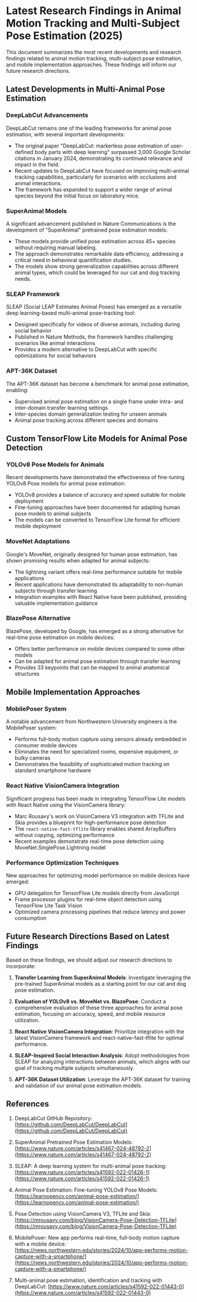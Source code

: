 # Latest Research Findings in Animal Motion Tracking and Multi-Subject Pose Estimation (2025)

This document summarizes the most recent developments and research findings related to animal motion tracking, multi-subject pose estimation, and mobile implementation approaches. These findings will inform our future research directions.

## Latest Developments in Multi-Animal Pose Estimation

### DeepLabCut Advancements

DeepLabCut remains one of the leading frameworks for animal pose estimation, with several important developments:

- The original paper "DeepLabCut: markerless pose estimation of user-defined body parts with deep learning" surpassed 3,000 Google Scholar citations in January 2024, demonstrating its continued relevance and impact in the field.
- Recent updates to DeepLabCut have focused on improving multi-animal tracking capabilities, particularly for scenarios with occlusions and animal interactions.
- The framework has expanded to support a wider range of animal species beyond the initial focus on laboratory mice.

### SuperAnimal Models

A significant advancement published in Nature Communications is the development of "SuperAnimal" pretrained pose estimation models:

- These models provide unified pose estimation across 45+ species without requiring manual labeling.
- The approach demonstrates remarkable data efficiency, addressing a critical need in behavioral quantification studies.
- The models show strong generalization capabilities across different animal types, which could be leveraged for our cat and dog tracking needs.

### SLEAP Framework

SLEAP (Social LEAP Estimates Animal Poses) has emerged as a versatile deep learning-based multi-animal pose-tracking tool:

- Designed specifically for videos of diverse animals, including during social behavior
- Published in Nature Methods, the framework handles challenging scenarios like animal interactions
- Provides a modern alternative to DeepLabCut with specific optimizations for social behaviors

### APT-36K Dataset

The APT-36K dataset has become a benchmark for animal pose estimation, enabling:

- Supervised animal pose estimation on a single frame under intra- and inter-domain transfer learning settings
- Inter-species domain generalization testing for unseen animals
- Animal pose tracking across different species and domains

## Custom TensorFlow Lite Models for Animal Pose Detection

### YOLOv8 Pose Models for Animals

Recent developments have demonstrated the effectiveness of fine-tuning YOLOv8 Pose models for animal pose estimation:

- YOLOv8 provides a balance of accuracy and speed suitable for mobile deployment
- Fine-tuning approaches have been documented for adapting human pose models to animal subjects
- The models can be converted to TensorFlow Lite format for efficient mobile deployment

### MoveNet Adaptations

Google's MoveNet, originally designed for human pose estimation, has shown promising results when adapted for animal subjects:

- The lightning variant offers real-time performance suitable for mobile applications
- Recent applications have demonstrated its adaptability to non-human subjects through transfer learning
- Integration examples with React Native have been published, providing valuable implementation guidance

### BlazePose Alternative

BlazePose, developed by Google, has emerged as a strong alternative for real-time pose estimation on mobile devices:

- Offers better performance on mobile devices compared to some other models
- Can be adapted for animal pose estimation through transfer learning
- Provides 33 keypoints that can be mapped to animal anatomical structures

## Mobile Implementation Approaches

### MobilePoser System

A notable advancement from Northwestern University engineers is the MobilePoser system:

- Performs full-body motion capture using sensors already embedded in consumer mobile devices
- Eliminates the need for specialized rooms, expensive equipment, or bulky cameras
- Demonstrates the feasibility of sophisticated motion tracking on standard smartphone hardware

### React Native VisionCamera Integration

Significant progress has been made in integrating TensorFlow Lite models with React Native using the VisionCamera library:

- Marc Rousavy's work on VisionCamera V3 integration with TFLite and Skia provides a blueprint for high-performance pose detection
- The `react-native-fast-tflite` library enables shared ArrayBuffers without copying, optimizing performance
- Recent examples demonstrate real-time pose detection using MoveNet.SinglePose.Lightning model

### Performance Optimization Techniques

New approaches for optimizing model performance on mobile devices have emerged:

- GPU delegation for TensorFlow Lite models directly from JavaScript
- Frame processor plugins for real-time object detection using TensorFlow Lite Task Vision
- Optimized camera processing pipelines that reduce latency and power consumption

## Future Research Directions Based on Latest Findings

Based on these findings, we should adjust our research directions to incorporate:

1. **Transfer Learning from SuperAnimal Models**: Investigate leveraging the pre-trained SuperAnimal models as a starting point for our cat and dog pose estimation.

2. **Evaluation of YOLOv8 vs. MoveNet vs. BlazePose**: Conduct a comprehensive evaluation of these three approaches for animal pose estimation, focusing on accuracy, speed, and mobile resource utilization.

3. **React Native VisionCamera Integration**: Prioritize integration with the latest VisionCamera framework and react-native-fast-tflite for optimal performance.

4. **SLEAP-Inspired Social Interaction Analysis**: Adopt methodologies from SLEAP for analyzing interactions between animals, which aligns with our goal of tracking multiple subjects simultaneously.

5. **APT-36K Dataset Utilization**: Leverage the APT-36K dataset for training and validation of our animal pose estimation models.

## References

1. DeepLabCut GitHub Repository: [https://github.com/DeepLabCut/DeepLabCut](https://github.com/DeepLabCut/DeepLabCut)

2. SuperAnimal Pretrained Pose Estimation Models: [https://www.nature.com/articles/s41467-024-48792-2](https://www.nature.com/articles/s41467-024-48792-2)

3. SLEAP: A deep learning system for multi-animal pose tracking: [https://www.nature.com/articles/s41592-022-01426-1](https://www.nature.com/articles/s41592-022-01426-1)

4. Animal Pose Estimation: Fine-tuning YOLOv8 Pose Models: [https://learnopencv.com/animal-pose-estimation/](https://learnopencv.com/animal-pose-estimation/)

5. Pose Detection using VisionCamera V3, TFLite and Skia: [https://mrousavy.com/blog/VisionCamera-Pose-Detection-TFLite](https://mrousavy.com/blog/VisionCamera-Pose-Detection-TFLite)

6. MobilePoser: New app performs real-time, full-body motion capture with a mobile device: [https://news.northwestern.edu/stories/2024/10/app-performs-motion-capture-with-a-smartphone/](https://news.northwestern.edu/stories/2024/10/app-performs-motion-capture-with-a-smartphone/)

7. Multi-animal pose estimation, identification and tracking with DeepLabCut: [https://www.nature.com/articles/s41592-022-01443-0](https://www.nature.com/articles/s41592-022-01443-0)
